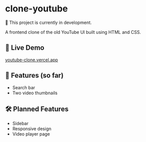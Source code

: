 # clone-youtube

🚧 This project is currently in development.

A frontend clone of the old YouTube UI built using HTML and CSS.

## 🔗 Live Demo
[youtube-clone.vercel.app](https://youtube-clone.vercel.app)

## 🚀 Features (so far)
- Search bar
- Two video thumbnails

## 🛠️ Planned Features
- Sidebar
- Responsive design
- Video player page
